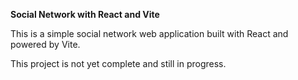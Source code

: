 **Social Network with React and Vite**

This is a simple social network web application built with React and powered by Vite.

This project is not yet complete and still in progress.